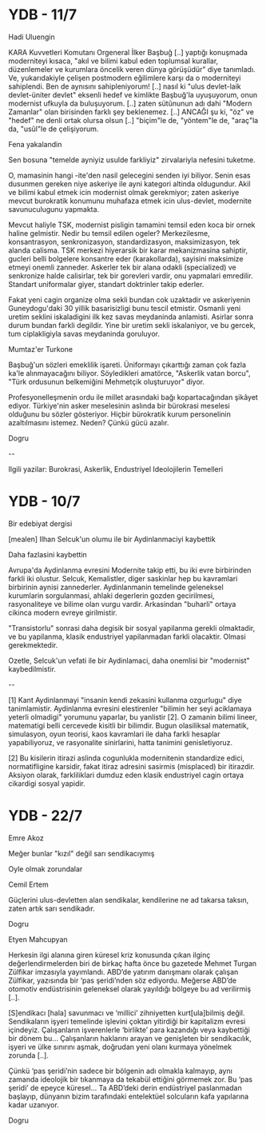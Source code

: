# YDB - 11/7

Hadi Uluengin

KARA Kuvvetleri Komutanı Orgeneral İlker Başbuğ [..] yaptığı konuşmada moderniteyi kısaca, "akıl ve bilimi kabul eden toplumsal kurallar, düzenlemeler ve kurumlara öncelik veren dünya görüşüdür" diye tanımladı. Ve, yukarıdakiyle çelişen postmodern eğilimlere karşı da o moderniteyi sahiplendi. Ben de aynısını sahipleniyorum! [..] nasıl ki "ulus devlet-laik devlet-üniter devlet" eksenli hedef ve kimlikte Başbuğ'la uyuşuyorum, onun modernist ufkuyla da buluşuyorum. [..] zaten sütûnunun adı dahi "Modern Zamanlar" olan birisinden farklı şey beklenemez. [..] ANCAĞI şu ki, "öz" ve "hedef" ne denli ortak olursa olsun [..] "biçim"le de, "yöntem"le de, "araç"la da, "usûl"le de çelişiyorum.

Fena yakalandin

Sen bosuna "temelde ayniyiz usulde farkliyiz" zirvalariyla nefesini tuketme.

O, mamasinin hangi -ite'den nasil gelecegini senden iyi biliyor. Senin esas dusunmen gereken niye askeriye ile ayni kategori altinda oldugundur. Akil ve bilimi kabul etmek icin modernist olmak gerekmiyor; zaten askeriye mevcut burokratik konumunu muhafaza etmek icin ulus-devlet, modernite savunuculugunu yapmakta.

Mevcut haliyle TSK, modernist pisligin tamamini temsil eden koca bir ornek haline gelmistir. Nedir bu temsil edilen ogeler? Merkezilesme, konsantrasyon, senkronizasyon, standardizasyon, maksimizasyon, tek alanda calisma. TSK merkezi hiyerarsik bir karar mekanizmasina sahiptir, gucleri belli bolgelere konsantre eder (karakollarda), sayisini maksimize etmeyi onemli zanneder. Askerler tek bir alana odakli (specialized) ve senkronize halde calisirlar, tek bir gorevleri vardir, onu yapmalari emredilir. Standart uniformalar giyer, standart doktrinler takip ederler.

Fakat yeni cagin organize olma sekli bundan cok uzaktadir ve askeriyenin Guneydogu'daki 30 yillik basarisizligi bunu tescil etmistir. Osmanli yeni uretim seklini iskaladigini ilk kez savas meydaninda anlamisti. Asirlar sonra durum bundan farkli degildir. Yine bir uretim sekli iskalaniyor, ve bu gercek, tum ciplakligiyla savas meydaninda goruluyor.

Mumtaz'er Turkone

Başbuğ'un sözleri emeklilik işareti. Üniformayı çıkarttığı zaman çok fazla ka'le alınmayacağını biliyor. Söyledikleri amatörce, "Askerlik vatan borcu", "Türk ordusunun belkemiğini Mehmetçik oluşturuyor" diyor.

Profesyonelleşmenin ordu ile millet arasındaki bağı kopartacağından şikâyet ediyor. Türkiye'nin asker meselesinin aslında bir bürokrasi meselesi olduğunu bu sözler gösteriyor. Hiçbir bürokratik kurum personelinin azaltılmasını istemez. Neden? Çünkü gücü azalır.

Dogru

--

Ilgili yazilar: Burokrasi, Askerlik, Endustriyel Ideolojilerin Temelleri
# YDB - 10/7

Bir edebiyat dergisi

[mealen] Ilhan Selcuk'un olumu ile bir Aydinlanmaciyi kaybettik

Daha fazlasini kaybettin

Avrupa'da Aydinlanma evresini Modernite takip etti, bu iki evre birbirinden farkli iki olustur. Selcuk, Kemalistler, diger saskinlar hep bu kavramlari birbirinin aynisi zannederler. Aydinlanmanin temelinde geleneksel kurumlarin sorgulanmasi, ahlaki degerlerin gozden gecirilmesi, rasyonaliteye ve bilime olan vurgu vardir. Arkasindan "buharli" ortaya cikinca modern evreye girilmistir.

"Transistorlu" sonrasi daha degisik bir sosyal yapilanma gerekli olmaktadir, ve bu yapilanma, klasik endustriyel yapilanmadan farkli olacaktir. Olmasi gerekmektedir.

Ozetle, Selcuk'un vefati ile bir Aydinlamaci, daha onemlisi bir "modernist" kaybedilmistir.

--

[1] Kant Aydinlanmayi "insanin kendi zekasini kullanma ozgurlugu" diye tanimlamistir. Aydinlanma evresini elestirenler "bilimin her seyi aciklamaya yeterli olmadigi" yorumunu yaparlar, bu yanlistir [2]. O zamanin bilimi lineer, matematigi belli cercevede kisitli bir bilimdir. Bugun olasiliksal matematik, simulasyon, oyun teorisi, kaos kavramlari ile daha farkli hesaplar yapabiliyoruz, ve rasyonalite sinirlarini, hatta tanimini genisletiyoruz.

[2] Bu kisilerin itirazi aslinda cogunlukla modernitenin standardize edici, normatifligine karsidir, fakat itiraz adresini sasirmis (misplaced) bir itirazdir. Aksiyon olarak, farkliliklari dumduz eden klasik endustriyel cagin ortaya cikardigi sosyal yapidir.
# YDB - 22/7

Emre Akoz

Meğer bunlar "kızıl" değil sarı sendikacıymış

Oyle olmak zorundalar

Cemil Ertem

Güçlerini ulus-devletten alan sendikalar, kendilerine ne ad takarsa taksın, zaten artık sarı sendikadır.

Dogru

Etyen Mahcupyan

Herkesin ilgi alanına giren küresel kriz konusunda çıkan ilginç değerlendirmelerden biri de birkaç hafta önce bu gazetede Mehmet Turgan Zülfikar imzasıyla yayımlandı. ABD’de yatırım danışmanı olarak çalışan Zülfikar, yazısında bir ‘pas şeridi’nden söz ediyordu. Meğerse ABD’de otomotiv endüstrisinin geleneksel olarak yayıldığı bölgeye bu ad verilirmiş [..].

[S]endikacı [hala] savunmacı ve ‘millici’ zihniyetten kurt[ula]bilmiş değil. Sendikaların işyeri temelinde işlevini çoktan yitirdiği bir kapitalizm evresi içindeyiz. Çalışanların işverenlerle ‘birlikte’ para kazandığı veya kaybettiği bir dönem bu... Çalışanların haklarını arayan ve genişleten bir sendikacılık, işyeri ve ülke sınırını aşmak, doğrudan yeni olanı kurmaya yönelmek zorunda [..].

Çünkü ‘pas şeridi’nin sadece bir bölgenin adı olmakla kalmayıp, aynı zamanda ideolojik bir tıkanmaya da tekabül ettiğini görmemek zor. Bu ‘pas şeridi’ de epeyce küresel... Ta ABD’deki derin endüstriyel paslanmadan başlayıp, dünyanın bizim tarafındaki entelektüel solcuların kafa yapılarına kadar uzanıyor.

Dogru

